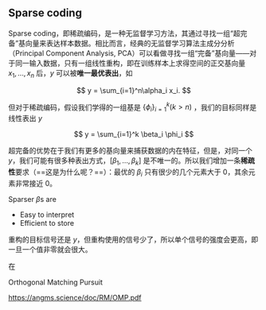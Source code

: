 ## Sparse coding

Sparse coding，即稀疏编码，是一种无监督学习方法，其通过寻找一组“超完备”基向量来表达样本数据。相比而言，经典的无监督学习算法主成分分析（Principal Component Analysis, PCA）可以看做寻找一组“完备”基向量——对于同一输入数据，只有一组线性重构，即在训练样本上求得空间的正交基向量 $x_1, \ldots, x_n$ 后，$y$ 可以被**唯一最优表出**，如

$$
y = \sum_{i=1}^n\alpha_i x_i.
$$

但对于稀疏编码，假设我们学得的一组基是 $\{\phi_i\}_{i=1}^k (k > n)$ ，我们的目标同样是线性表出 $y$

$$
y = \sum_{i=1}^k \beta_i \phi_i
$$

超完备的优势在于我们有更多的基向量来捕获数据的内在特征，但是，对同一个 $y$，我们可能有很多种表出方式，$[\beta_1, \ldots, \beta_k]$ 是不唯一的。所以我们增加一条**稀疏性**要求（==这是为什么呢？==）：最优的 $\beta_i$ 只有很少的几个元素大于 $0$，其余元素非常接近 $0$。

Sparser $\beta$s are

- Easy to interpret
- Efficient to store

重构的目标信号还是 $y$，但重构使用的信号少了，所以单个信号的强度会更高，即一旦一个值非零就会很大。

在

Orthogonal Matching Pursuit

https://angms.science/doc/RM/OMP.pdf
